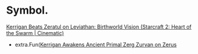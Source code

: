 # Symbol.
[Kerrigan Beats Zeratul on Leviathan: Birthworld Vision (Starcraft 2: Heart of the Swarm | Cinematic)](https://youtu.be/8ei7zaxEkIc)

- extra.Fun([Kerrigan Awakens Ancient Primal Zerg Zurvan on Zerus](https://youtu.be/7VyeerlUHjg)
